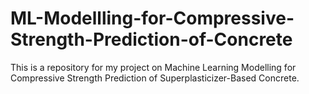 # ML-Modellling-for-Compressive-Strength-Prediction-of-Concrete
This is a repository for my project on Machine Learning Modelling for Compressive Strength Prediction of Superplasticizer-Based Concrete.
